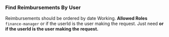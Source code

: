 ### **Find Reimbursements By User**  
Reimbursements should be ordered by date
Working.
**Allowed Roles** `finance-manager` or if the userId is the user making the request.
Just need **or if the userId is the user making the request.**